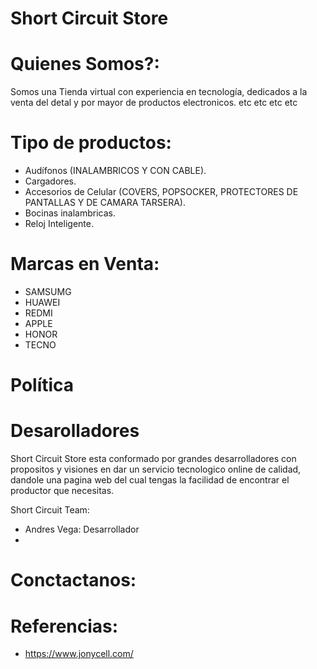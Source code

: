 # Short Circuit Store

  # Quienes Somos?:
  Somos una Tienda virtual con experiencia en tecnología, dedicados a la venta del detal y por mayor de productos electronicos. etc etc etc etc


  # Tipo de productos:
  
  - Audífonos (INALAMBRICOS Y CON CABLE).
  - Cargadores.
  - Accesorios de Celular (COVERS, POPSOCKER, PROTECTORES DE PANTALLAS Y DE CAMARA TARSERA).
  - Bocinas inalambricas.
  - Reloj Inteligente. 

 # Marcas en Venta:
  - SAMSUMG
  - HUAWEI
  - REDMI
  - APPLE
  - HONOR
  - TECNO

# Política 


# Desarolladores
Short Circuit Store esta conformado por grandes desarrolladores con propositos y visiones en dar un servicio tecnologico online de calidad, dandole una pagina web del cual tengas la facilidad de encontrar el productor que necesitas.

Short Circuit Team:
- Andres Vega: Desarrollador
- 

# Conctactanos:

# Referencias:
- https://www.jonycell.com/

